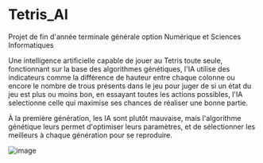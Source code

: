 # Tetris_AI
Projet de fin d'année terminale générale option Numérique et Sciences Informatiques

Une intelligence artificielle capable de jouer au Tetris toute seule, fonctionnant sur la base des algorithmes génétiques, l'IA utilise des indicateurs comme la différence de hauteur entre chaque colonne ou encore le nombre de trous présents dans le jeu pour juger de si un état du jeu est plus ou moins bon, en essayant toutes les actions possibles, l'IA selectionne celle qui maximise ses chances de réaliser une bonne partie. 

À la première génération, les IA sont plutôt mauvaise, mais l'algorithme génétique leurs permet d'optimiser leurs paramètres, et de sélectionner les meilleurs à chaque génération pour se reproduire.

![image](https://user-images.githubusercontent.com/70845195/174442513-670f36db-57b1-414a-b7fb-c91b28ea6afa.png)
